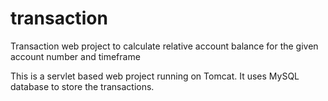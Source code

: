 # transaction
Transaction web project to calculate relative account balance for the given account number and timeframe

This is a servlet based web project running on Tomcat. It uses MySQL database to store the transactions.


